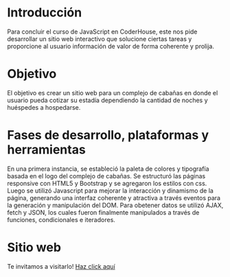 # Introducción
Para concluir el curso de JavaScript en CoderHouse, este nos pide desarrollar un sitio web interactivo que solucione ciertas tareas y proporcione al usuario información de valor de forma coherente y prolija. 

# Objetivo
El objetivo es crear un sitio web para un complejo de cabañas en donde el usuario pueda cotizar su estadía dependiendo la cantidad de noches y huéspedes a hospedarse.

# Fases de desarrollo, plataformas y herramientas
En una primera instancia, se estableció la paleta de colores y tipografía basada en el logo del complejo de cabañas. Se estructuró las páginas responsive con HTML5 y Bootstrap y se agregaron los estilos con css. Luego se utilizó Javascript para mejorar la interacción y dinamismo de la página, generando una interfaz coherente y atractiva a través eventos para la generación y manipulación del DOM. Para obetener datos se utilizó AJAX, fetch y JSON, los cuales fueron finalmente manipulados a través de funciones, condicionales e iteradores.

# Sitio web
Te invitamos a visitarlo! 
[Haz click aquí](https://smaballay.github.io/ProyectoJS/)
